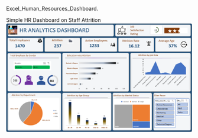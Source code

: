 Excel_Human_Resources_Dashboard.

Simple HR Dashboard on Staff Attrition
![Dashboardimg](https://github.com/IamDanielson/Excel-Dashboard-/blob/main/Project%20image2.png)
